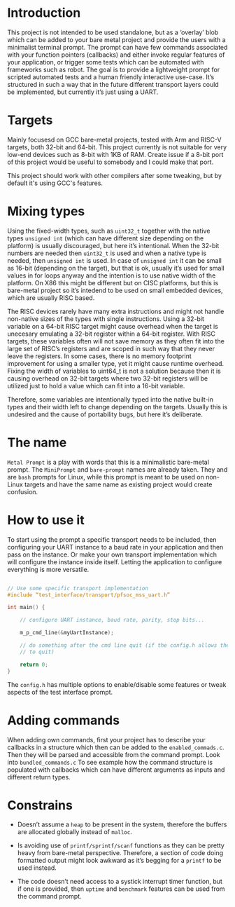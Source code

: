 # Introduction

This project is not intended to be used standalone, but as a ‘overlay’ blob 
which can be added to your bare metal project and provide the users with a 
minimalist terminal prompt. The prompt can have few commands associated with 
your function pointers (callbacks) and either invoke regular features of your 
application, or trigger some tests which can be automated with frameworks such 
as robot. The goal is to provide a lightweight prompt for scripted automated 
tests and a human friendly interactive use-case. It’s structured in such a way 
that in the future different transport layers could be implemented, but 
currently it’s just using a UART.

# Targets

Mainly focusesd on GCC bare-metal projects, tested with Arm and RISC-V targets,
both 32-bit and 64-bit. This project currently is not suitable for very low-end
devices such as 8-bit with 1KB of RAM. Create issue if a 8-bit port of this 
project would be useful to somebody and I could make that port.

This project should work with other compilers after some tweaking, but by 
default it's using GCC's features. 


# Mixing types

Using the fixed-width types, such as `uint32_t` together with the native types 
`unsigned int` (which can have different size depending on the platform) is 
usually discouraged, but here it’s intentional. When the 32-bit numbers are 
needed then `uint32_t` is used and when a native type is needed, then 
`unsigned int` is used. In case of `unsigned int` it can be small as 16-bit 
(depending on the target), but that is ok, usually it’s used for small values 
in for loops anyway and the intention is to use native width of the platform. 
On X86 this might be different but on CISC platforms, but this is bare-metal 
project so it’s intedend to be used on small embedded devices, which are usually 
RISC based.

The RISC devices rarely have many extra instructions and might not handle 
non-native sizes of the types with single instructions. Using a 32-bit variable 
on a 64-bit RISC target might cause overhead when the target is unecesary 
emulating a 32-bit register within a 64-bit register. With RISC targets, 
these variables often will not save memory as they often fit into the large 
set of RISC’s registers and are scoped in such way that they never leave the 
registers. In some cases, there is no memory footprint improvement for using 
a smaller type, yet it might cause runtime overhead. Fixing the width of 
variables to uint64_t is not a solution because then it is causing overhead 
on 32-bit targets where two 32-bit registers will be utilized just to hold 
a value which can fit into a 16-bit variable.

Therefore, some variables are intentionally typed into the native built-in 
types and their width left to change depending on the targets. Usually this 
is undesired and the cause of portability bugs, but here it’s deliberate.

# The name

`Metal Prompt` is a play with words that this is a minimalistic bare-metal 
prompt. The `MiniPrompt` and `bare-prompt` names are already taken. They and are 
`bash` prompts for Linux, while this prompt is meant to be used on non-Linux 
targets and have the same name as existing project would create confusion. 

# How to use it

To start using the prompt a specific transport needs to be included, then 
configuring your UART instance to a baud rate in your application and then pass 
on the instance. Or make your own transport implementation which will configure 
the instance inside itself. Letting the application to configure everything is 
more versatile.

```c

// Use some specific transport implementation
#include “test_interface/transport/pfsoc_mss_uart.h”

int main() {

    // configure UART instance, baud rate, parity, stop bits...

    m_p_cmd_line(&myUartInstance);

    // do something after the cmd line quit (if the config.h allows the cmd_line
    // to quit)

    return 0;
}

```

The `config.h` has multiple options to enable/disable some features or tweak 
aspects of the test interface prompt. 

# Adding commands

When adding own commands, first your project has to describe your callbacks 
in a structure which then can be added to the `enabled_commads.c`. Then they 
will be parsed and accessible from the command prompt. Look into 
`bundled_commands.c` To see example how the command structure is populated 
with callbacks which can have different arguments as inputs and different 
return types.

# Constrains

- Doesn’t assume a `heap` to be present in the system, therefore the buffers 
are allocated globally instead of `malloc`. 

- Is avoiding use of `printf/sprintf/scanf` functions as they can be pretty 
heavy from bare-metal perspective. Therefore, a section of code doing formatted 
output might look awkward as it’s begging for a `printf` to be used instead. 

- The code doesn’t need access to a systick interrupt timer function, but if 
one is provided, then `uptime` and `benchmark` features can be used from 
the command prompt.

